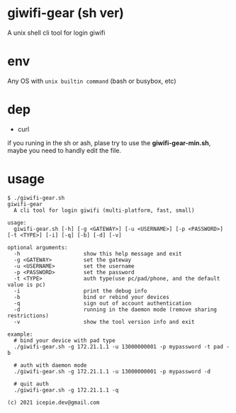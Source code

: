 # giwifi-gear (sh ver)
A unix shell cli tool for login giwifi

# env
Any OS with `unix builtin command` (bash or busybox, etc)

# dep
- curl

if you runing in the sh or ash, plase try to use the **giwifi-gear-min.sh**, maybe you need to handly edit the file.

# usage
```
$ ./giwifi-gear.sh
giwifi-gear
  A cli tool for login giwifi (multi-platform, fast, small)

usage:
  giwifi-gear.sh [-h] [-g <GATEWAY>] [-u <USERNAME>] [-p <PASSWORD>] [-t <TYPE>] [-i] [-q] [-b] [-d] [-v]

optional arguments:
  -h                    show this help message and exit
  -g <GATEWAY>          set the gateway
  -u <USERNAME>         set the username
  -p <PASSWORD>         set the password
  -t <TYPE>             auth type(use pc/pad/phone, and the default value is pc)
  -i                    print the debug info
  -b                    bind or rebind your devices
  -q                    sign out of account authentication
  -d                    running in the daemon mode (remove sharing restrictions)
  -v                    show the tool version info and exit

example:
  # bind your device with pad type
  ./giwifi-gear.sh -g 172.21.1.1 -u 13000000001 -p mypassword -t pad -b

  # auth with daemon mode
  ./giwifi-gear.sh -g 172.21.1.1 -u 13000000001 -p mypassword -d

  # quit auth
  ./giwifi-gear.sh -g 172.21.1.1 -q

(c) 2021 icepie.dev@gmail.com
```
